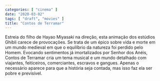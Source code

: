 ```yaml
---
categories: [ "cinema" ]
date: "2020-03-02"
tags: [ "draft", "movies" ]
title: "Contos de Terramar"
---
```

Estreia do filho de Hayao Miyasaki na direção, esta animação dos
estúdios Ghibli carece de provocações. Se trata de um épico sobre
vida e morte em um mundo medieval em que o equilíbrio da natureza foi
perdido pelo Homem. Evocando sentimentos já imortalizados por Senhor
dos Anéis, Contos de Terramar cria um tema musical e um mundo detalhado
com viajantes, feiticeiros, comerciantes, escravos e gangues. Apenas o
necessário aparece para que a história seja contada, mas isso faz ela
ser pobre e previsível.
